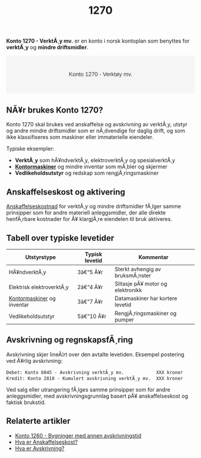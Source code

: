 ﻿---
title: "1270"
meta_title: "1270"
meta_description: '**Konto 1270 - VerktÃ¸y mv.** er en konto i norsk kontoplan som benyttes for **verktÃ¸y** og **mindre driftsmidler**.'
slug: 1270
type: blog
layout: pages/single
---

**Konto 1270 - VerktÃ¸y mv.** er en konto i norsk kontoplan som benyttes for **verktÃ¸y** og **mindre driftsmidler**.

![Illustrasjon av konto 1270 verktoy mv.](1270-verktoy-mv-image.svg)

## NÃ¥r brukes Konto 1270?

Konto 1270 skal brukes ved anskaffelse og avskrivning av verktÃ¸y, utstyr og andre mindre driftsmidler som er nÃ¸dvendige for daglig drift, og som ikke klassifiseres som maskiner eller immaterielle eiendeler.

Typiske eksempler:

* **VerktÃ¸y** som hÃ¥ndverktÃ¸y, elektroverktÃ¸y og spesialverktÃ¸y
* [**Kontormaskiner**](/blogs/kontoplan/1280-kontormaskiner "Konto 1280 - Kontormaskiner") og mindre inventar som mÃ¸bler og skjermer
* **Vedlikeholdsutstyr** og redskap som rengjÃ¸ringsmaskiner

## Anskaffelseskost og aktivering

[Anskaffelseskostnad](/blogs/regnskap/hva-er-anskaffelseskost "Hva er Anskaffelseskost?") for verktÃ¸y og mindre driftsmidler fÃ¸lger samme prinsipper som for andre materiell anleggsmidler, der alle direkte henfÃ¸rbare kostnader for Ã¥ klargjÃ¸re eiendelen til bruk aktiveres.

## Tabell over typiske levetider

| **Utstyrstype**            | **Typisk levetid** | **Kommentar**                      |
|----------------------------|--------------------|------------------------------------|
| HÃ¥ndverktÃ¸y                | 3â€“5 Ã¥r             | Sterkt avhengig av bruksmÃ¸nster    |
| Elektrisk elektroverktÃ¸y   | 2â€“4 Ã¥r             | Slitasje pÃ¥ motor og elektronikk   |
| [Kontormaskiner](/blogs/kontoplan/1280-kontormaskiner "Konto 1280 - Kontormaskiner") og inventar | 3â€“7 Ã¥r             | Datamaskiner har kortere levetid   |
| Vedlikeholdsutstyr         | 5â€“10 Ã¥r            | RengjÃ¸ringsmaskiner og pumper      |

## Avskrivning og regnskapsfÃ¸ring

Avskrivning skjer lineÃ¦rt over den avtalte levetiden. Eksempel postering ved Ã¥rlig avskrivning:

```
Debet: Konto 6045 - Avskrivning verktÃ¸y mv.            XXX kroner
Kredit: Konto 2810 - Kumulert avskrivning verktÃ¸y mv.  XXX kroner
```

Ved salg eller utrangering fÃ¸lges samme prinsipper som for andre anleggsmidler, med avskrivningsgrunnlag basert pÃ¥ anskaffelseskost og faktisk brukstid.

## Relaterte artikler

* [Konto 1260 - Bygninger med annen avskrivningstid](/blogs/kontoplan/1260-bygninger-med-annen-avskrivningstid "Konto 1260 - Bygninger med annen avskrivningstid")
* [Hva er Anskaffelseskost?](/blogs/regnskap/hva-er-anskaffelseskost "Hva er Anskaffelseskost?")
* [Hva er Avskrivning?](/blogs/regnskap/hva-er-avskrivning "Hva er Avskrivning i Regnskap?")
